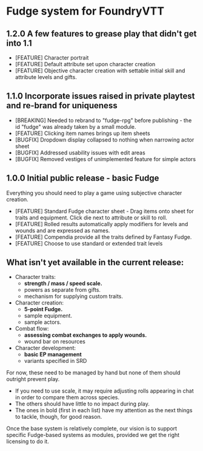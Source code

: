 # Fudge system for FoundryVTT

## 1.2.0    A few features to grease play that didn't get into 1.1
- [FEATURE] Character portrait
- [FEATURE] Default attribute set upon character creation
- [FEATURE] Objective character creation with settable initial skill and attribute levels and gifts.

## 1.1.0    Incorporate issues raised in private playtest and re-brand for uniqueness
- [BREAKING] Needed to rebrand to "fudge-rpg" before publishing - the id "fudge" was already taken by a small module.
- [FEATURE] Clicking item names brings up item sheets
- [BUGFIX] Dropdown display collapsed to nothing when narrowing actor sheet
- [BUGFIX] Addressed usability issues with edit areas
- [BUGFIX] Removed vestiges of unimplemented feature for simple actors

## 1.0.0    Initial public release - basic Fudge
Everything you should need to play a game using subjective character creation.
- [FEATURE] Standard Fudge character sheet - Drag items onto sheet for traits and equipment. Click die next to attribute or skill to roll.
- [FEATURE] Rolled results automatically apply modifiers for levels and wounds and are expressed as names.
- [FEATURE] Compendia provide all the traits defined by Fantasy Fudge.
- [FEATURE] Choose to use standard or extended trait levels

## What isn't yet available in the current release:

  - Character traits:
    - **strength / mass / speed scale.**
    - powers as separate from gifts.
    - mechanism for supplying custom traits.
  - Character creation:
    - **5-point Fudge.**
    - sample equipment.
    - sample actors.
  - Combat flow: 
    - **assessing combat exchanges to apply wounds.**
    - wound bar on resources
  - Character development:
    - **basic EP management** 
    - variants specified in SRD

For now, these need to be managed by hand but none of them should outright prevent play. 
* If you need to use scale, it may require adjusting rolls appearing in chat in order to compare them across species. 
* The others should have little to no impact during play.
* The ones in bold (first in each list) have my attention as the next things to tackle, though, for good reason.

Once the base system is relatively complete, our vision is to support specific Fudge-based systems as modules, 
provided we get the right licensing to do it.
